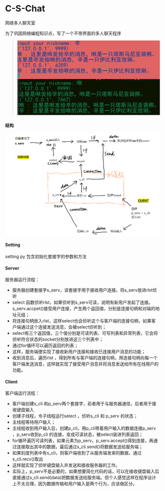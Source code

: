 # C-S-Chat
网络多人聊天室

为了巩固网络编程知识点，写了一个不带界面的多人聊天程序

>![](https://github.com/rotonnn/C-S-Chat/blob/master/images/demo.png)
#### 结构
![](https://github.com/rotonnn/C-S-Chat/blob/master/images/struct.png)

#### Setting
setting.py 包含初始化套接字的参数和方法

#### Server
服务器运行流程：
- 服务器创建套接字s_serv，该套接字用于接收用户连接。将s_serv放进rlst侦听
- select 函数侦听rlst，如果侦听到s_serv可读，说明有新用户发起了连接。s_serv.accpet()接受用户连接，产生两个返回值，分别是连接句柄和对端的地址元组；
- 将连接句柄放入rlst，这样select也会侦听这个与客户端的连接句柄，如果客户端通过这个连接发送消息，会被select侦听到；
- select有三个返回值，三个值分别是可读列表、可写列表和异常列表，它会将侦听符合状态的socket分别放进这三个列表中；
- 通过for循环可以遍历返回的列表；
- 这样，服务端便实现了接收新用户连接和接收已连接用户消息的功能；
- 收到消息后，遍历rlst ，得到所有与客户端的连接句柄，用连接句柄向每一个客户端发送消息，这样就实现了接受用户消息并将消息发送给所有在线用户的功能。


#### Client
客户端运行流程：
- 客户端创建s_cli 和p_serv两个套接字，前者用于与服务器通信，后者用于接收键盘输入
- 创建子线程，令子线程运行select ，侦听s_cli 和 p_serv 的状态；
- 主线程等待用户输入；
- 主线程收到用户输入后，创建p_cli，用p_cli带着用户输入的数据连接p_serv ，p_serv收到p_cli 的连接，变成可读状态，被select装进列表返回；
- for循环遍历可读列表，如果元素为p_serv，p_serv.accept()得到连接，再通过连接取出其中的数据，最后通过s_cli.send()将数据发送给服务端；
- 如果刻度列表中有s_cli，则客户端收到了从服务端发来的数据，通过s_cli.recv()取出
- 这样就实现了侦听键盘输入并发送和接收服务器的工作。
- 实际上，p_serv不是必要的，如果想要简化代码的话，可以在接收键盘输入后直接通过s_cli.send(data)把数据发送给服务端。但个人感觉这样在程序设计上不太合理，因为数据传输和用户输入是两个行为，应该做区分。
